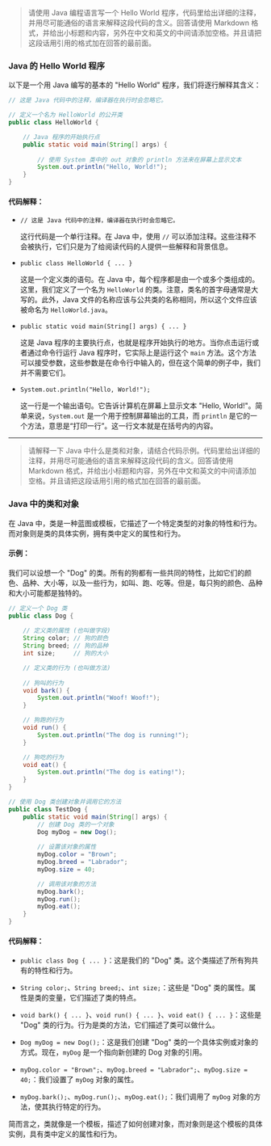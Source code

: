 > 请使用 Java 编程语言写一个 Hello World 程序，代码里给出详细的注释，并用尽可能通俗的语言来解释这段代码的含义。回答请使用 Markdown 格式，并给出小标题和内容，另外在中文和英文的中间请添加空格。并且请把这段话用引用的格式加在回答的最前面。

### Java 的 Hello World 程序

以下是一个用 Java 编写的基本的 "Hello World" 程序，我们将逐行解释其含义：

```java
// 这是 Java 代码中的注释，编译器在执行时会忽略它。

// 定义一个名为 HelloWorld 的公开类
public class HelloWorld {

    // Java 程序的开始执行点
    public static void main(String[] args) {
        
        // 使用 System 类中的 out 对象的 println 方法来在屏幕上显示文本
        System.out.println("Hello, World!");
    }
}
```

#### 代码解释：

- `// 这是 Java 代码中的注释，编译器在执行时会忽略它。`

    这行代码是一个单行注释。在 Java 中，使用 `//` 可以添加注释。这些注释不会被执行，它们只是为了给阅读代码的人提供一些解释和背景信息。

- `public class HelloWorld { ... }`

    这是一个定义类的语句。在 Java 中，每个程序都是由一个或多个类组成的。这里，我们定义了一个名为 `HelloWorld` 的类。注意，类名的首字母通常是大写的。此外，Java 文件的名称应该与公共类的名称相同，所以这个文件应该被命名为 `HelloWorld.java`。

- `public static void main(String[] args) { ... }`

    这是 Java 程序的主要执行点，也就是程序开始执行的地方。当你点击运行或者通过命令行运行 Java 程序时，它实际上是运行这个 `main` 方法。这个方法可以接受参数，这些参数是在命令行中输入的，但在这个简单的例子中，我们并不需要它们。

- `System.out.println("Hello, World!");`

    这一行是一个输出语句。它告诉计算机在屏幕上显示文本 "Hello, World!"。简单来说，`System.out` 是一个用于控制屏幕输出的工具，而 `println` 是它的一个方法，意思是“打印一行”。这一行文本就是在括号内的内容。

---

> 请解释一下 Java 中什么是类和对象，请结合代码示例。代码里给出详细的注释，并用尽可能通俗的语言来解释这段代码的含义。回答请使用 Markdown 格式，并给出小标题和内容，另外在中文和英文的中间请添加空格。并且请把这段话用引用的格式加在回答的最前面。

### Java 中的类和对象

在 Java 中，类是一种蓝图或模板，它描述了一个特定类型的对象的特性和行为。而对象则是类的具体实例，拥有类中定义的属性和行为。

#### 示例：

我们可以设想一个 "Dog" 的类。所有的狗都有一些共同的特性，比如它们的颜色、品种、大小等，以及一些行为，如叫、跑、吃等。但是，每只狗的颜色、品种和大小可能都是独特的。

```java
// 定义一个 Dog 类
public class Dog {
    
    // 定义类的属性 (也叫做字段)
    String color; // 狗的颜色
    String breed; // 狗的品种
    int size;     // 狗的大小

    // 定义类的行为 (也叫做方法)
    
    // 狗叫的行为
    void bark() {
        System.out.println("Woof! Woof!");
    }

    // 狗跑的行为
    void run() {
        System.out.println("The dog is running!");
    }

    // 狗吃的行为
    void eat() {
        System.out.println("The dog is eating!");
    }
}

// 使用 Dog 类创建对象并调用它的方法
public class TestDog {
    public static void main(String[] args) {
        // 创建 Dog 类的一个对象
        Dog myDog = new Dog();
        
        // 设置该对象的属性
        myDog.color = "Brown";
        myDog.breed = "Labrador";
        myDog.size = 40;

        // 调用该对象的方法
        myDog.bark();
        myDog.run();
        myDog.eat();
    }
}
```

#### 代码解释：

- `public class Dog { ... }`：这是我们的 "Dog" 类。这个类描述了所有狗共有的特性和行为。

- `String color;`、`String breed;`、`int size;`：这些是 "Dog" 类的属性。属性是类的变量，它们描述了类的特点。

- `void bark() { ... }`、`void run() { ... }`、`void eat() { ... }`：这些是 "Dog" 类的行为。行为是类的方法，它们描述了类可以做什么。

- `Dog myDog = new Dog();`：这是我们创建 "Dog" 类的一个具体实例或对象的方式。现在，`myDog` 是一个指向新创建的 Dog 对象的引用。

- `myDog.color = "Brown";`、`myDog.breed = "Labrador";`、`myDog.size = 40;`：我们设置了 `myDog` 对象的属性。

- `myDog.bark();`、`myDog.run();`、`myDog.eat();`：我们调用了 `myDog` 对象的方法，使其执行特定的行为。

简而言之，类就像是一个模板，描述了如何创建对象，而对象则是这个模板的具体实例，具有类中定义的属性和行为。